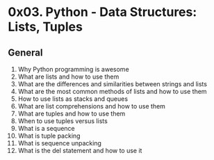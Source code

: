 # 0x03. Python - Data Structures: Lists, Tuples

## General

1.  Why Python programming is awesome
2.  What are lists and how to use them
3.  What are the differences and similarities between strings and lists
4.  What are the most common methods of lists and how to use them
5.  How to use lists as stacks and queues
6.  What are list comprehensions and how to use them
7.  What are tuples and how to use them
8.  When to use tuples versus lists
9.  What is a sequence
10. What is tuple packing
11. What is sequence unpacking
12.  What is the del statement and how to use it

